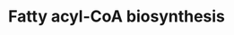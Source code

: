 ---
authors:
- ReactomeTeam
description: Fatty acyl-CoA biosynthesis involves following steps:<BR> -Palmitate
  synthesis catalyzed by Acetyl-CoA carboxylase and Fatty acid synthase<BR>-Conversion
  of palmitic acid to long chain fatty acids and<BR>-Conversion of long chain fatty
  acids to fatty acyl-CoA by acyl-CoA synthases.<BR>  View original pathway at [http://www.reactome.org/PathwayBrowser/#DIAGRAM=75105
  Reactome].
last-edited: 2021-01-25
organisms:
- Homo sapiens
redirect_from:
- /index.php/Pathway:WP4114
- /instance/WP4114
revision: null
schema-jsonld:
- '@context': https://schema.org/
  '@id': https://wikipathways.github.io/pathways/WP4114.html
  '@type': Dataset
  creator:
    '@type': Organization
    name: WikiPathways
  description: Fatty acyl-CoA biosynthesis involves following steps:<BR> -Palmitate
    synthesis catalyzed by Acetyl-CoA carboxylase and Fatty acid synthase<BR>-Conversion
    of palmitic acid to long chain fatty acids and<BR>-Conversion of long chain fatty
    acids to fatty acyl-CoA by acyl-CoA synthases.<BR>  View original pathway at [http://www.reactome.org/PathwayBrowser/#DIAGRAM=75105
    Reactome].
  keywords:
  - 2,3-TE-CoA
  - 2xHSD17B8:2xCBR4
  - 3HA-ACP
  - 3HA-CoA
  - 3HODC-CoA
  - 3OA-ACP
  - 3ODC-CoA
  - 3ODCT-CoA
  - 3OHC-CoA
  - 3OOD-CoA
  - 5'-monophosphate
  - AA
  - AA-CoA
  - 'ACLY '
  - ACLY tetramer
  - 'ACSBG1 '
  - ACSBG1,2
  - 'ACSBG2 '
  - ACSF3
  - 'ACSL1 '
  - ACSL1,3,5,6
  - 'ACSL3 '
  - ACSL3,4
  - 'ACSL4 '
  - 'ACSL5 '
  - 'ACSL6 '
  - ADP
  - AMP
  - ATP
  - Ac-CoA
  - Btn-ACACA
  - 'CBR4 '
  - CIT
  - CO2
  - CoA-SH
  - DECA
  - 'ELOVL1 '
  - ELOVL1,2,3,5
  - ELOVL1,4
  - 'ELOVL2 '
  - 'ELOVL3 '
  - ELOVL3,6,7
  - 'ELOVL4 '
  - 'ELOVL5 '
  - 'ELOVL6 '
  - ELOVL7
  - 'ELOVL7 '
  - FASN
  - 'FASN '
  - FASN dimer
  - Fe(2+)Cb5
  - Fe(3+)Cb5
  - H+
  - H2O
  - HCO3-
  - 'HSD17B12 '
  - 'HSD17B3 '
  - HSD17B3,12
  - 'HSD17B8 '
  - HTD2
  - ICS-CoA
  - MAL
  - MORC2
  - Mal-CoA
  - NADP+
  - NADPH
  - O2
  - OA
  - OLAH
  - OLE-CoA
  - PALM
  - 'PALM '
  - PALM-CoA
  - PALM:protein
  - PPT1
  - PPT2
  - PPi
  - 'PTPLA '
  - 'PTPLAD1 '
  - 'PTPLAD2 '
  - 'PTPLB '
  - PTPLs
  - Pi
  - 'SCD '
  - SCD dimer
  - 'SCD5 '
  - SCD5 dimer
  - SLC25A1
  - SLC27A3
  - ST-CoA
  - TCS-CoA
  - 'TECR '
  - TECR,TECRL
  - 'TECRL '
  - TOD-CoA
  - VLC3HA-CoA
  - VLCFA
  - VLCFA-CoA
  - adenosine
  - 'decanoyl-FASN '
  - decanoyl-FASN dimer
  - protein
  - 'protein '
  - t2E-CoA
  license: CC0
  name: Fatty acyl-CoA biosynthesis
seo: CreativeWork
title: Fatty acyl-CoA biosynthesis
wpid: WP4114
---
